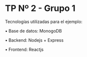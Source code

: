 # TP Nº 2 - Grupo 1

Tecnologías utilizadas para el ejemplo:

• Base de datos: MonogoDB

• Backend: Nodejs + Express

• Frontend: Reactjs

